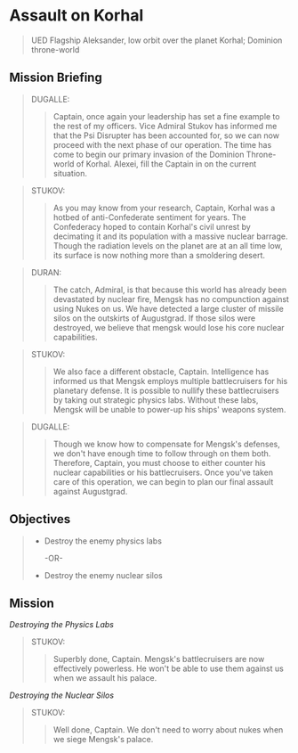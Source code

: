 # Assault on Korhal

> UED Flagship Aleksander, low orbit over the planet Korhal; Dominion throne-world

## Mission Briefing

> DUGALLE:
>> Captain, once again your leadership has set a fine example to the rest of my officers. Vice Admiral Stukov has informed me that the Psi Disrupter has been accounted for, so we can now proceed with the next phase of our operation. The time has come to begin our primary invasion of the Dominion Throne-world of Korhal. Alexei, fill the Captain in on the current situation.

> STUKOV:
>> As you may know from your research, Captain, Korhal was a hotbed of anti-Confederate sentiment for years. The Confederacy hoped to contain Korhal's civil unrest by decimating it and its population with a massive nuclear barrage. Though the radiation levels on the planet are at an all time low, its surface is now nothing more than a smoldering desert.

> DURAN:
>> The catch, Admiral, is that because this world has already been devastated by nuclear fire, Mengsk has no compunction against using Nukes on us. We have detected a large cluster of missile silos on the outskirts of Augustgrad. If those silos were destroyed, we believe that mengsk would lose his core nuclear capabilities.

> STUKOV:
>> We also face a different obstacle, Captain. Intelligence has informed us that Mengsk employs multiple battlecruisers for his planetary defense. It is possible to nullify these battlecruisers by taking out strategic physics labs. Without these labs, Mengsk will be unable to power-up his ships' weapons system.

> DUGALLE:
>> Though we know how to compensate for Mengsk's defenses, we don't have enough time to follow through on them both. Therefore, Captain, you must choose to either counter his nuclear capabilities or his battlecruisers. Once you've taken care of this operation, we can begin to plan our final assault against Augustgrad.

## Objectives

> - Destroy the enemy physics labs
> 
>   -OR-
>
> - Destroy the enemy nuclear silos

## Mission

_Destroying the Physics Labs_

> STUKOV:
>> Superbly done, Captain. Mengsk's battlecruisers are now effectively powerless. He won't be able to use them against us when we assault his palace.

_Destroying the Nuclear Silos_

> STUKOV:
>> Well done, Captain. We don't need to worry about nukes when we siege Mengsk's palace.